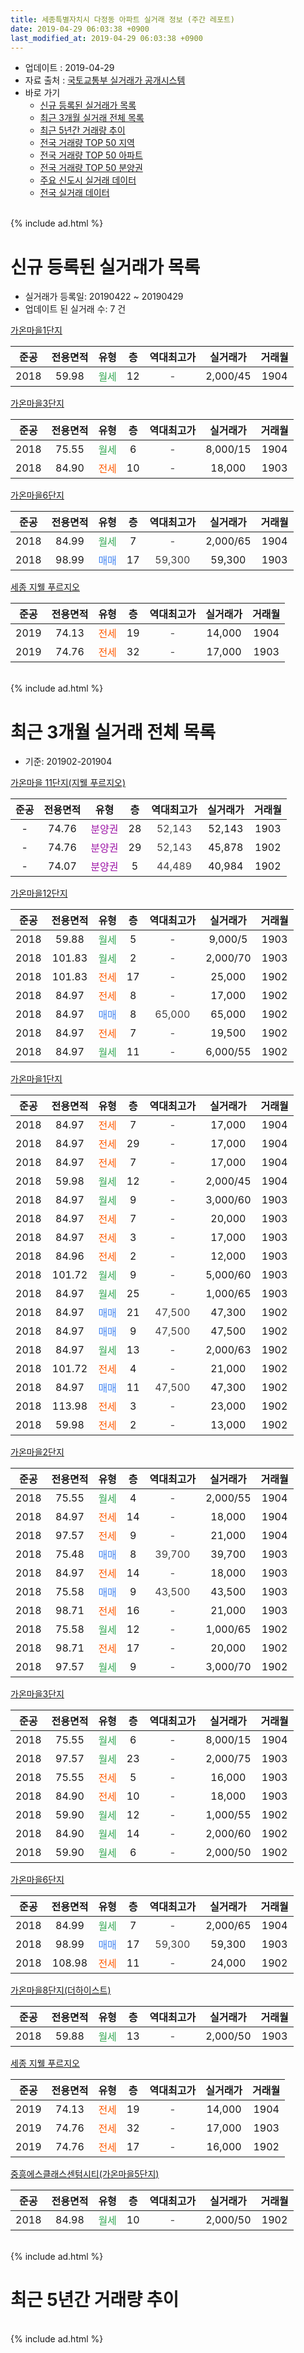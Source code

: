 ```yaml
---
title: 세종특별자치시 다정동 아파트 실거래 정보 (주간 레포트)
date: 2019-04-29 06:03:38 +0900
last_modified_at: 2019-04-29 06:03:38 +0900
---
```


* 업데이트 : 2019-04-29
* 자료 출처 : [국토교통부 실거래가 공개시스템](http://rt.molit.go.kr)
* 바로 가기
    * [신규 등록된 실거래가 목록](#신규-등록된-실거래가-목록)
    * [최근 3개월 실거래 전체 목록](#최근-3개월-실거래-전체-목록)
    * [최근 5년간 거래량 추이](#최근-5년간-거래량-추이)
    * [전국 거래량 TOP 50 지역](https://inasie.github.io/apt-trade-info/최근-3개월-전국에서-가장-거래가-많이-발생한-지역)
    * [전국 거래량 TOP 50 아파트](https://inasie.github.io/apt-trade-info/최근-3개월-전국에서-가장-거래가-많이-발생한-아파트)
    * [전국 거래량 TOP 50 분양권](https://inasie.github.io/apt-trade-info/최근-3개월-전국에서-가장-거래가-많이-발생한-분양권)
    * [주요 신도시 실거래 데이터](https://inasie.github.io/apt-trade-info/주요-신도시)
    * [전국 실거래 데이터](https://inasie.github.io/apt-trade-info/전국)
<br>
{% include ad.html %}
<br>

# 신규 등록된 실거래가 목록
* 실거래가 등록일: 20190422 ~ 20190429
* 업데이트 된 실거래 수: 7 건


[가온마을1단지](https://search.naver.com/search.naver?query=%EC%84%B8%EC%A2%85%ED%8A%B9%EB%B3%84%EC%9E%90%EC%B9%98%EC%8B%9C+%EB%8B%A4%EC%A0%95%EB%8F%99+%EA%B0%80%EC%98%A8%EB%A7%88%EC%9D%841%EB%8B%A8%EC%A7%80)

|준공|전용면적|유형|층|역대최고가|실거래가|거래월|
|:---:|:---:|:---:|:---:|:---:|:---:|:---:|
|2018|59.98|<span style="color:#34a853">월세</span>|12|<span style="color:#444444">-</span>|2,000/45|1904|

[가온마을3단지](https://search.naver.com/search.naver?query=%EC%84%B8%EC%A2%85%ED%8A%B9%EB%B3%84%EC%9E%90%EC%B9%98%EC%8B%9C+%EB%8B%A4%EC%A0%95%EB%8F%99+%EA%B0%80%EC%98%A8%EB%A7%88%EC%9D%843%EB%8B%A8%EC%A7%80)

|준공|전용면적|유형|층|역대최고가|실거래가|거래월|
|:---:|:---:|:---:|:---:|:---:|:---:|:---:|
|2018|75.55|<span style="color:#34a853">월세</span>|6|<span style="color:#444444">-</span>|8,000/15|1904|
|2018|84.90|<span style="color:#ff5a00">전세</span>|10|<span style="color:#444444">-</span>|18,000|1903|

[가온마을6단지](https://search.naver.com/search.naver?query=%EC%84%B8%EC%A2%85%ED%8A%B9%EB%B3%84%EC%9E%90%EC%B9%98%EC%8B%9C+%EB%8B%A4%EC%A0%95%EB%8F%99+%EA%B0%80%EC%98%A8%EB%A7%88%EC%9D%846%EB%8B%A8%EC%A7%80)

|준공|전용면적|유형|층|역대최고가|실거래가|거래월|
|:---:|:---:|:---:|:---:|:---:|:---:|:---:|
|2018|84.99|<span style="color:#34a853">월세</span>|7|<span style="color:#444444">-</span>|2,000/65|1904|
|2018|98.99|<span style="color:#4285f3">매매</span>|17|<span style="color:#444444">59,300</span>|59,300|1903|

[세종 지웰 푸르지오](https://search.naver.com/search.naver?query=%EC%84%B8%EC%A2%85%ED%8A%B9%EB%B3%84%EC%9E%90%EC%B9%98%EC%8B%9C+%EB%8B%A4%EC%A0%95%EB%8F%99+%EC%84%B8%EC%A2%85+%EC%A7%80%EC%9B%B0+%ED%91%B8%EB%A5%B4%EC%A7%80%EC%98%A4)

|준공|전용면적|유형|층|역대최고가|실거래가|거래월|
|:---:|:---:|:---:|:---:|:---:|:---:|:---:|
|2019|74.13|<span style="color:#ff5a00">전세</span>|19|<span style="color:#444444">-</span>|14,000|1904|
|2019|74.76|<span style="color:#ff5a00">전세</span>|32|<span style="color:#444444">-</span>|17,000|1903|


<br>
{% include ad.html %}
<br>

# 최근 3개월 실거래 전체 목록
* 기준: 201902-201904


[가온마을 11단지(지웰 푸르지오)](https://search.naver.com/search.naver?query=%EC%84%B8%EC%A2%85%ED%8A%B9%EB%B3%84%EC%9E%90%EC%B9%98%EC%8B%9C+%EB%8B%A4%EC%A0%95%EB%8F%99+%EA%B0%80%EC%98%A8%EB%A7%88%EC%9D%84+11%EB%8B%A8%EC%A7%80%28%EC%A7%80%EC%9B%B0+%ED%91%B8%EB%A5%B4%EC%A7%80%EC%98%A4%29)

|준공|전용면적|유형|층|역대최고가|실거래가|거래월|
|:---:|:---:|:---:|:---:|:---:|:---:|:---:|
|-|74.76|<span style="color:#9C11A5">분양권</span>|28|<span style="color:#444444">52,143</span>|52,143|1903|
|-|74.76|<span style="color:#9C11A5">분양권</span>|29|<span style="color:#444444">52,143</span>|45,878|1902|
|-|74.07|<span style="color:#9C11A5">분양권</span>|5|<span style="color:#444444">44,489</span>|40,984|1902|

[가온마을12단지](https://search.naver.com/search.naver?query=%EC%84%B8%EC%A2%85%ED%8A%B9%EB%B3%84%EC%9E%90%EC%B9%98%EC%8B%9C+%EB%8B%A4%EC%A0%95%EB%8F%99+%EA%B0%80%EC%98%A8%EB%A7%88%EC%9D%8412%EB%8B%A8%EC%A7%80)

|준공|전용면적|유형|층|역대최고가|실거래가|거래월|
|:---:|:---:|:---:|:---:|:---:|:---:|:---:|
|2018|59.88|<span style="color:#34a853">월세</span>|5|<span style="color:#444444">-</span>|9,000/5|1903|
|2018|101.83|<span style="color:#34a853">월세</span>|2|<span style="color:#444444">-</span>|2,000/70|1903|
|2018|101.83|<span style="color:#ff5a00">전세</span>|17|<span style="color:#444444">-</span>|25,000|1902|
|2018|84.97|<span style="color:#ff5a00">전세</span>|8|<span style="color:#444444">-</span>|17,000|1902|
|2018|84.97|<span style="color:#4285f3">매매</span>|8|<span style="color:#444444">65,000</span>|65,000|1902|
|2018|84.97|<span style="color:#ff5a00">전세</span>|7|<span style="color:#444444">-</span>|19,500|1902|
|2018|84.97|<span style="color:#34a853">월세</span>|11|<span style="color:#444444">-</span>|6,000/55|1902|

[가온마을1단지](https://search.naver.com/search.naver?query=%EC%84%B8%EC%A2%85%ED%8A%B9%EB%B3%84%EC%9E%90%EC%B9%98%EC%8B%9C+%EB%8B%A4%EC%A0%95%EB%8F%99+%EA%B0%80%EC%98%A8%EB%A7%88%EC%9D%841%EB%8B%A8%EC%A7%80)

|준공|전용면적|유형|층|역대최고가|실거래가|거래월|
|:---:|:---:|:---:|:---:|:---:|:---:|:---:|
|2018|84.97|<span style="color:#ff5a00">전세</span>|7|<span style="color:#444444">-</span>|17,000|1904|
|2018|84.97|<span style="color:#ff5a00">전세</span>|29|<span style="color:#444444">-</span>|17,000|1904|
|2018|84.97|<span style="color:#ff5a00">전세</span>|7|<span style="color:#444444">-</span>|17,000|1904|
|2018|59.98|<span style="color:#34a853">월세</span>|12|<span style="color:#444444">-</span>|2,000/45|1904|
|2018|84.97|<span style="color:#34a853">월세</span>|9|<span style="color:#444444">-</span>|3,000/60|1903|
|2018|84.97|<span style="color:#ff5a00">전세</span>|7|<span style="color:#444444">-</span>|20,000|1903|
|2018|84.97|<span style="color:#ff5a00">전세</span>|3|<span style="color:#444444">-</span>|17,000|1903|
|2018|84.96|<span style="color:#ff5a00">전세</span>|2|<span style="color:#444444">-</span>|12,000|1903|
|2018|101.72|<span style="color:#34a853">월세</span>|9|<span style="color:#444444">-</span>|5,000/60|1903|
|2018|84.97|<span style="color:#34a853">월세</span>|25|<span style="color:#444444">-</span>|1,000/65|1903|
|2018|84.97|<span style="color:#4285f3">매매</span>|21|<span style="color:#444444">47,500</span>|47,300|1902|
|2018|84.97|<span style="color:#4285f3">매매</span>|9|<span style="color:#444444">47,500</span>|47,500|1902|
|2018|84.97|<span style="color:#34a853">월세</span>|13|<span style="color:#444444">-</span>|2,000/63|1902|
|2018|101.72|<span style="color:#ff5a00">전세</span>|4|<span style="color:#444444">-</span>|21,000|1902|
|2018|84.97|<span style="color:#4285f3">매매</span>|11|<span style="color:#444444">47,500</span>|47,300|1902|
|2018|113.98|<span style="color:#ff5a00">전세</span>|3|<span style="color:#444444">-</span>|23,000|1902|
|2018|59.98|<span style="color:#ff5a00">전세</span>|2|<span style="color:#444444">-</span>|13,000|1902|

[가온마을2단지](https://search.naver.com/search.naver?query=%EC%84%B8%EC%A2%85%ED%8A%B9%EB%B3%84%EC%9E%90%EC%B9%98%EC%8B%9C+%EB%8B%A4%EC%A0%95%EB%8F%99+%EA%B0%80%EC%98%A8%EB%A7%88%EC%9D%842%EB%8B%A8%EC%A7%80)

|준공|전용면적|유형|층|역대최고가|실거래가|거래월|
|:---:|:---:|:---:|:---:|:---:|:---:|:---:|
|2018|75.55|<span style="color:#34a853">월세</span>|4|<span style="color:#444444">-</span>|2,000/55|1904|
|2018|84.97|<span style="color:#ff5a00">전세</span>|14|<span style="color:#444444">-</span>|18,000|1904|
|2018|97.57|<span style="color:#ff5a00">전세</span>|9|<span style="color:#444444">-</span>|21,000|1904|
|2018|75.48|<span style="color:#4285f3">매매</span>|8|<span style="color:#444444">39,700</span>|39,700|1903|
|2018|84.97|<span style="color:#ff5a00">전세</span>|14|<span style="color:#444444">-</span>|18,000|1903|
|2018|75.58|<span style="color:#4285f3">매매</span>|9|<span style="color:#444444">43,500</span>|43,500|1903|
|2018|98.71|<span style="color:#ff5a00">전세</span>|16|<span style="color:#444444">-</span>|21,000|1903|
|2018|75.58|<span style="color:#34a853">월세</span>|12|<span style="color:#444444">-</span>|1,000/65|1902|
|2018|98.71|<span style="color:#ff5a00">전세</span>|17|<span style="color:#444444">-</span>|20,000|1902|
|2018|97.57|<span style="color:#34a853">월세</span>|9|<span style="color:#444444">-</span>|3,000/70|1902|

[가온마을3단지](https://search.naver.com/search.naver?query=%EC%84%B8%EC%A2%85%ED%8A%B9%EB%B3%84%EC%9E%90%EC%B9%98%EC%8B%9C+%EB%8B%A4%EC%A0%95%EB%8F%99+%EA%B0%80%EC%98%A8%EB%A7%88%EC%9D%843%EB%8B%A8%EC%A7%80)

|준공|전용면적|유형|층|역대최고가|실거래가|거래월|
|:---:|:---:|:---:|:---:|:---:|:---:|:---:|
|2018|75.55|<span style="color:#34a853">월세</span>|6|<span style="color:#444444">-</span>|8,000/15|1904|
|2018|97.57|<span style="color:#34a853">월세</span>|23|<span style="color:#444444">-</span>|2,000/75|1903|
|2018|75.55|<span style="color:#ff5a00">전세</span>|5|<span style="color:#444444">-</span>|16,000|1903|
|2018|84.90|<span style="color:#ff5a00">전세</span>|10|<span style="color:#444444">-</span>|18,000|1903|
|2018|59.90|<span style="color:#34a853">월세</span>|12|<span style="color:#444444">-</span>|1,000/55|1902|
|2018|84.90|<span style="color:#34a853">월세</span>|14|<span style="color:#444444">-</span>|2,000/60|1902|
|2018|59.90|<span style="color:#34a853">월세</span>|6|<span style="color:#444444">-</span>|2,000/50|1902|


<script async src="//pagead2.googlesyndication.com/pagead/js/adsbygoogle.js"></script>
<!-- 기본 -->
<ins class="adsbygoogle"
     style="display:block"
     data-ad-client="ca-pub-2446590836940007"
     data-ad-slot="1659523306"
     data-ad-format="auto"
     data-full-width-responsive="true"></ins>
<script>
(adsbygoogle = window.adsbygoogle || []).push({});
</script>


[가온마을6단지](https://search.naver.com/search.naver?query=%EC%84%B8%EC%A2%85%ED%8A%B9%EB%B3%84%EC%9E%90%EC%B9%98%EC%8B%9C+%EB%8B%A4%EC%A0%95%EB%8F%99+%EA%B0%80%EC%98%A8%EB%A7%88%EC%9D%846%EB%8B%A8%EC%A7%80)

|준공|전용면적|유형|층|역대최고가|실거래가|거래월|
|:---:|:---:|:---:|:---:|:---:|:---:|:---:|
|2018|84.99|<span style="color:#34a853">월세</span>|7|<span style="color:#444444">-</span>|2,000/65|1904|
|2018|98.99|<span style="color:#4285f3">매매</span>|17|<span style="color:#444444">59,300</span>|59,300|1903|
|2018|108.98|<span style="color:#ff5a00">전세</span>|11|<span style="color:#444444">-</span>|24,000|1902|

[가온마을8단지(더하이스트)](https://search.naver.com/search.naver?query=%EC%84%B8%EC%A2%85%ED%8A%B9%EB%B3%84%EC%9E%90%EC%B9%98%EC%8B%9C+%EB%8B%A4%EC%A0%95%EB%8F%99+%EA%B0%80%EC%98%A8%EB%A7%88%EC%9D%848%EB%8B%A8%EC%A7%80%28%EB%8D%94%ED%95%98%EC%9D%B4%EC%8A%A4%ED%8A%B8%29)

|준공|전용면적|유형|층|역대최고가|실거래가|거래월|
|:---:|:---:|:---:|:---:|:---:|:---:|:---:|
|2018|59.88|<span style="color:#34a853">월세</span>|13|<span style="color:#444444">-</span>|2,000/50|1903|

[세종 지웰 푸르지오](https://search.naver.com/search.naver?query=%EC%84%B8%EC%A2%85%ED%8A%B9%EB%B3%84%EC%9E%90%EC%B9%98%EC%8B%9C+%EB%8B%A4%EC%A0%95%EB%8F%99+%EC%84%B8%EC%A2%85+%EC%A7%80%EC%9B%B0+%ED%91%B8%EB%A5%B4%EC%A7%80%EC%98%A4)

|준공|전용면적|유형|층|역대최고가|실거래가|거래월|
|:---:|:---:|:---:|:---:|:---:|:---:|:---:|
|2019|74.13|<span style="color:#ff5a00">전세</span>|19|<span style="color:#444444">-</span>|14,000|1904|
|2019|74.76|<span style="color:#ff5a00">전세</span>|32|<span style="color:#444444">-</span>|17,000|1903|
|2019|74.76|<span style="color:#ff5a00">전세</span>|17|<span style="color:#444444">-</span>|16,000|1902|

[중흥에스클래스센텀시티(가온마을5단지)](https://search.naver.com/search.naver?query=%EC%84%B8%EC%A2%85%ED%8A%B9%EB%B3%84%EC%9E%90%EC%B9%98%EC%8B%9C+%EB%8B%A4%EC%A0%95%EB%8F%99+%EC%A4%91%ED%9D%A5%EC%97%90%EC%8A%A4%ED%81%B4%EB%9E%98%EC%8A%A4%EC%84%BC%ED%85%80%EC%8B%9C%ED%8B%B0%28%EA%B0%80%EC%98%A8%EB%A7%88%EC%9D%845%EB%8B%A8%EC%A7%80%29)

|준공|전용면적|유형|층|역대최고가|실거래가|거래월|
|:---:|:---:|:---:|:---:|:---:|:---:|:---:|
|2018|84.98|<span style="color:#34a853">월세</span>|10|<span style="color:#444444">-</span>|2,000/50|1902|


<br>
{% include ad.html %}
<br>

# 최근 5년간 거래량 추이


<div style="width:100%;">
    <canvas id="deal_progress" height="200"></canvas>
</div>

<script>
new Chart(document.getElementById("deal_progress"), {
    type: 'line',
    data: {
        labels: ['201404','201405','201406','201407','201408','201409','201410','201411','201412','201501','201502','201503','201504','201505','201506','201507','201508','201509','201510','201511','201512','201601','201602','201603','201604','201605','201606','201607','201608','201609','201610','201611','201612','201701','201702','201703','201704','201705','201706','201707','201708','201709','201710','201711','201712','201801','201802','201803','201804','201805','201806','201807','201808','201809','201810','201811','201812','201901','201902','201903','201904'],
        datasets: [{
            label: '매매',
            pointRadius: 1,
            data: [0, 0, 0, 0, 0, 0, 0, 0, 0, 0, 0, 0, 0, 0, 0, 0, 0, 0, 0, 0, 0, 0, 0, 0, 0, 0, 0, 0, 0, 0, 0, 0, 0, 0, 0, 0, 0, 0, 0, 0, 0, 0, 0, 0, 0, 36, 44, 39, 22, 20, 19, 14, 6, 12, 9, 5, 5, 7, 6, 4, 0],
            borderColor: "rgba(255, 201, 14, 1)",
            backgroundColor: "rgba(255, 201, 14, 0.5)",
            fill: false,
            lineTension: 0
        },{
            label: '전월세',
            pointRadius: 1,
            data: [0, 0, 0, 0, 0, 0, 0, 0, 0, 0, 0, 0, 0, 0, 0, 0, 0, 0, 0, 0, 0, 0, 0, 0, 0, 0, 0, 0, 0, 0, 0, 0, 0, 0, 0, 0, 0, 0, 0, 0, 0, 0, 0, 0, 0, 39, 62, 63, 66, 71, 91, 96, 83, 45, 39, 22, 26, 33, 17, 15, 10],
            borderColor: "rgba(0, 141, 185, 1)",
            backgroundColor: "rgba(0, 141, 185, 0.5)",
            fill: false,
            lineTension: 0
        }
        ]
    },
    options: {
        responsive: true,
        title: {
            display: false
        },
        tooltips: {
            mode: 'index',
            intersect: false
        },
        hover: {
            mode: 'nearest',
            intersect: true
        },
        scales: {
            xAxes: [{
                display: true,
                scaleLabel: {
                    display: true,
                    labelString: '년/월'
                }
            }],
            yAxes: [{
                display: true,
                ticks: {
                    suggestedMin: 0,
                },
                scaleLabel: {
                    display: true,
                    labelString: '실거래 수'
                }
            }]
        }
    }
});

</script>


<br>
{% include ad.html %}
<br>

